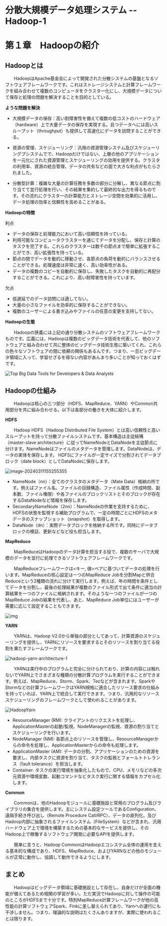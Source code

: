# 分散大規模データ処理システム -- Hadoop-1

# 第１章　Hadoopの紹介

## Hadoopとは

　　HadoopはApache基金会によって開発された分散システムの基盤となるソフトウェアフレームワークです。これはストレージシステムと計算フレームワークを組み合わせて複数のコンピュータをクラスター化にし、大規模データについて保存と処理の問題を解決することを目的としている。

**ような問題を解決**

- 大規模データの保存：高い耐障害性を備えて複数の低コストのハードウェア（hardware）上で大量データの保存を実現する。且つデータへには高いスループット（throughput）も提供して高速化にデータを訪問することができる。


- 資源の管理、スケジューリング：汎用の資源管理システム及びスケジューリングプシステムでで、Hadoopだけではない、上層の他のアプリケーションを一元化にされた資源管理とスケジューリングの効用を提供する。クラスタの利用率、資源の統合管理、データの共有などの面で大きな利点がもたらされました。

- 分散型計算：複雑な大量の計算任務を多数の部分に分解し、異なる節点に割り当てて並行処理を行い、その結果を集約して最終的な出力を得るものです。その流れにクラスターの計算能力とストレージ空間を効果的に活用し、データ処理の効率と信頼性を高めることがある。

**Hadoopの特徴**

利点

- データの保存と処理能力において高い信頼性を持っている。
-  利用可能なコンピュータクラスターを通じてデータを分配し、保存と計算のタスクを完了する。これらのクラスターは数千の節点まで簡単に拡張することができ、高い拡張性を持っている。 
- 節点の間でデータを動的に移動させ、各節点の負荷を動的にバランスさせることができる。処理速度は非常に速く、高い効率性がある。 
- データの複数のコピーを自動的に保存し、失敗したタスクを自動的に再配分することができる。これにより、高い耐障害性を持っています。

欠点

- 低遅延でのデータ訪問には適してない。
- 大量の小さなファイルを効率的に保存することができない。 
- 複数のユーザーによる書き込みやファイルの任意の変更を支持してない。

**Hadoopの生態**

　　Hadoopの狭義には上記の通り分散システムのソフトウェアフレームワークものです。広義には、Hadoopは複数のビッグデータ技術を代表して、他のソフトウェアと組み合わせて共に整体のビッグデータ技術生態に築いてくれ、これらの色々なソフトウェアの間に依頼の関係もあるんです。つまり、一旦ビッグデータ領域に入って、学習せざるを得ない内容があんまり多いことが知っておくはずです。

![Top Big Data Tools for Developers & Data Analysts](D:\OneDrive\picture\Typora\BigData\Hadoop\hadoop-768x402.jpg)

## Hadoopの仕組み

　　Hadoopは核心の三つ部分（HDFS、MapReduce、YARN）やCommon共用部分を共に組み合わせる。以下は各部分の働きを大体に紹介します。

**HDFS**

　　Hadoop HDFS（Hadoop Distributed File System）とは高い信頼性と高いスループットを持って分散ファイルシステムです。基本構造は主従結構（master-slave architecture）に従ってNameNodeとDataNodeを主従節点に分けます。NameNodeはファイルのメタデータを管理します。DataNodeは、データの実体を保存します。 HDFSにファイルが一定サイズで分割されてデータブロック（date block）としてDataNodeに保存します。

![image-20240311155255355](D:\OneDrive\picture\Typora\BigData\Hadoop\image-20240311155255355.png)

- NameNode（nn）：全てのクラスタのメタデータ（Mate Data）格納の所です。例えばファイル名、ファイルの目録構造、ファイル属性（作成時間、副本数、ファイル権限）や各ファイルのブロックリストとそのブロックが存在するDataNodeなど情報を保存します。 
- SecondaryNameNode（2nn）：NameNodeの作業を支持するために、HDFSの状態を監視する補助プログラムで、一定の時間ごとにHDFSのメタデータのスナップショット（snapshot）を取得します。 
- DataNode（dn）：実際データブロックを格納する所です。同時にデータブロックの検証、更新などなど役も担当します。

**MapReduce**

　　MapReduceはHadoopのデータ計算を担当する役で、複数のサーバで大規模のデータを並行に処理できるソフトウェアフレームワークです。

　　MapReduceフレームワークは<キー, 値>ペアに基づいてデータの処理を行います。MapReduceの核心設定は一つのMapReduce Jobを分割Mapと併合Reduceという2種類の流れに分けて実行します。例えば、年の時間を条件としてデータを分割し、最後の処理結果が複数のファイル形式で出て条件に適当の計算結果を一つのファイルに格納されます。そのような一つのファイルが一つのMapReduce Jobの結果を代表し、あと、MapReduce Job単位にはユーザーが需要に応じて設定することもできます。

![img](D:\OneDrive\picture\Typora\BigData\Hadoop\apache-hadoop-mapreduce.jpg)

**YARN**

　　YARNは、Hadoop V2.0から単独の部分としてあって、計算資源のスケジューリングを提供し、YARNにリソースを要求するとそのリソースを割り当てる役割を果たすフレームワークです。

![hadoop-yarn-architecture-1](D:\OneDrive\picture\Typora\BigData\Hadoop\hadoop-yarn-architecture-1.jpg)

　　YARNは実行中のプログラムと完全に分けられており、計算の内容には触れないでYARN上でさまざまな種類の分散計算プログラムを実行することができます。例えば、MapReduce、Storm、Spark、Tezなどが含まれます。SparkやStormなどの計算フレームワークはYARN規格に適合したリソース要求の仕組みを持っていれば、YARN上で統合して実行できます。つまり、汎用的なリソーススケジューリングのフレームワークとして使われることがあります。

![HadoopYarn](D:\OneDrive\picture\Typora\BigData\Hadoop\HadoopYarn-1717450127465-2.jpg)

- ResourceManager (RM): クライアントのリクエストを処理し、ApplicationMasterの起動/監視、NodeManagerの監視、資源の割り当てとスケジューリングを行います。
- NodeManager (NM): 各節点上のリソースを管理し、ResourceManagerからの命令を処理し、ApplicationMasterからの命令も処理します。
- ApplicationMaster (AM): データの分割、アプリケーションのための資源を要求し、内部タスクに資源を割り当て、タスクの監視とフォールトトレランス（fault tolerance）を担当します。
- Container: タスクの実行環境を抽象化したもので、CPU、メモリなどの多次元資源や環境変数、起動コマンドなどタスク実行に関する情報をカプセル化します。

**Common**

　　Commonは、他のHadoopモジュールに基礎施設と常用のプログラム及びライブラリの集合を提供します。主にシステム設定ツールであるConfiguration、遠隔手続き呼び出し（Remote Procedure Call/RPC）、データの直列化、及びHadoop内部に抽象されるファイルシステム（FileSystem）などが含まれ、汎用ハードウェア上で環境を構築するための基本的なサービスを提供し、そのHadoop上で稼働するソフトウェア開発に必要なAPIを提供します。

　　簡単に言うと、Hadoop CommonはHadoopエコシステム全体の運用を支える基本的な構成であり、HDFS、MapReduce、およびYARNなどの他のモジュールが正常に動作し、協調して動作できるようにします。

## まとめ

　　Hadoopはビッグデータ領域に基礎施設として存在し、自身だけが全面の機能が備えてあるため相関の学習が多い。ただ実況でHadoopに対して操作の可能のところがHDFSまで十分です。特別MapReduce計算フレームワークが他の高性能の計算ソフトウェアSpark、Finkに差し替えられてあり、Yarnへの運行にも干渉しません。つまり、理論的な説明はたくさんありますが、実際に使われることは限ります。
